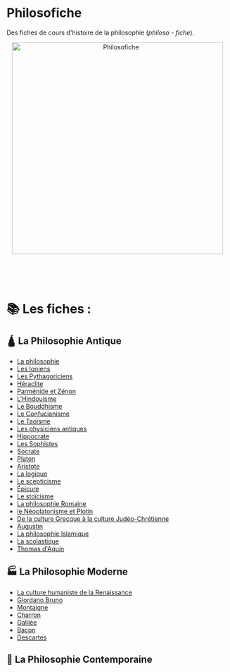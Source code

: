 # Philosofiche
Des fiches de cours d'histoire de la philosophie (*philoso* - *fiche*).

<p align="center">
    <img width="480" height="480" src="https://i.imgur.com/Lmvg5Sh.png" alt="Philosofiche">
    <br>
    <br>
    <br>
</p>

<br>



# 📚 Les fiches :


## 🛕 **La Philosophie Antique**
- [La philosophie](https://github.com/XenocodeRCE/philosofiche/blob/main/fiches/001.%20La%20philosophie.md)
- [Les Ioniens](https://github.com/XenocodeRCE/philosofiche/blob/main/fiches/002.%20Les%20Ioniens.md)
- [Les Pythagoriciens](https://github.com/XenocodeRCE/philosofiche/blob/main/fiches/003.%20Les%20pythagoriciens.md)
- [Héraclite](https://github.com/XenocodeRCE/philosofiche/blob/main/fiches/004.%20H%C3%A9raclite.md)
- [Parménide et Zénon](https://github.com/XenocodeRCE/philosofiche/blob/main/fiches/005.%20Parm%C3%A9nide%20et%20Z%C3%A9non.md)
- [L'Hindouisme](https://github.com/XenocodeRCE/philosofiche/blob/main/fiches/006.%20L'Hindouisme.md)
- [Le Bouddhisme](https://github.com/XenocodeRCE/philosofiche/blob/main/fiches/007.%20Le%20Bouddhisme.md)
- [Le Confucianisme](https://github.com/XenocodeRCE/philosofiche/blob/main/fiches/008.%20Le%20Confucianisme.md)
- [Le Taoïsme](https://github.com/XenocodeRCE/philosofiche/blob/main/fiches/009.%20Le%20Taoisme.md)
- [Les physiciens antiques](https://github.com/XenocodeRCE/philosofiche/blob/main/fiches/010.%20Les%20physiciens%20antiques.md)
- [Hippocrate](https://github.com/XenocodeRCE/philosofiche/blob/main/fiches/011.%20Hippocrate.md)
- [Les Sophistes](https://github.com/XenocodeRCE/philosofiche/blob/main/fiches/012.%20La%20Sophistique.md)
- [Socrate](https://github.com/XenocodeRCE/philosofiche/blob/main/fiches/013.%20Socrate.md)
- [Platon](https://github.com/XenocodeRCE/philosofiche/blob/main/fiches/014.%20Platon.md)
- [Aristote](https://github.com/XenocodeRCE/philosofiche/blob/main/fiches/015.%20Aristote.md)
- [La logique](https://github.com/XenocodeRCE/philosofiche/blob/main/fiches/016.%20La%20Logique.md)
- [Le scepticisme](https://github.com/XenocodeRCE/philosofiche/blob/main/fiches/017.%20Le%20scepticisme.md)
- [Épicure](https://github.com/XenocodeRCE/philosofiche/blob/main/fiches/018.%20%C3%89picure.md)
- [Le stoïcisme](https://github.com/XenocodeRCE/philosofiche/blob/main/fiches/019.%20Le%20sto%C3%AFcisme.md)
- [La philosophie Romaine](https://github.com/XenocodeRCE/philosofiche/blob/main/fiches/020.%20La%20philosophie%20romaine.md)
- [le Néoplatonisme et Plotin](https://github.com/XenocodeRCE/philosofiche/blob/main/fiches/021.%20Le%20N%C3%A9oplatonisme%20et%20Plotin.md)
- [De la culture Grecque à la culture Judéo-Chrétienne](https://github.com/XenocodeRCE/philosofiche/blob/main/fiches/022.%20Culture%20Grecque%20et%20Culture%20Jud%C3%A9o-Chr%C3%A9tienne.md)
- [Augustin](https://github.com/XenocodeRCE/philosofiche/blob/main/fiches/023.%20Augustin.md)
- [La philosophie Islamique](https://github.com/XenocodeRCE/philosofiche/blob/main/fiches/024.%20La%20philosophie%20Islamique.md)
- [La scolastique](https://github.com/XenocodeRCE/philosofiche/blob/main/fiches/025.%20La%20Scolastique.md)
- [Thomas d'Aquin](https://github.com/XenocodeRCE/philosofiche/blob/main/fiches/026.%20Thomas%20d'Aquin.md)



## 🏭 **La Philosophie Moderne**
- [La culture humaniste de la Renaissance](https://github.com/XenocodeRCE/philosofiche/blob/main/fiches/027.%20La%20culture%20Humaniste%20de%20la%20Rennaissance.md)
- [Giordano Bruno](https://github.com/XenocodeRCE/philosofiche/blob/main/fiches/028.%20Giordano%20Bruno.md)
- [Montaigne](https://github.com/XenocodeRCE/philosofiche/blob/main/fiches/029.%20Montaigne.md)
- [Charron](https://github.com/XenocodeRCE/philosofiche/blob/main/fiches/030.%20Charron.md)
- [Galilée](https://github.com/XenocodeRCE/philosofiche/blob/main/fiches/031.%20Galil%C3%A9e.md)
- [Bacon](https://github.com/XenocodeRCE/philosofiche/blob/main/fiches/032.%20Bacon.md)
- [Descartes](https://github.com/XenocodeRCE/philosofiche/blob/main/fiches/033.%20Descartes.md)

## 🤖 **La Philosophie Contemporaine**
